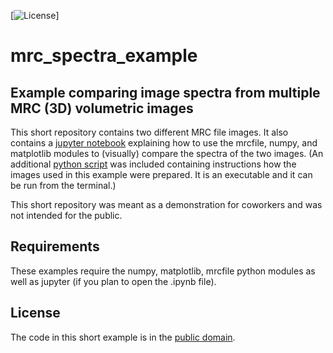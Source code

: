 [![License](https://img.shields.io/badge/license-Unlicense-green.svg)]

mrc_spectra_example
===========

## Example comparing image spectra from multiple MRC (3D) volumetric images

This short repository contains two different MRC file images.
It also contains a [jupyter notebook](example_compare_spectra_2019-10-05.ipynb)
explaining how to use the mrcfile, numpy,
and matplotlib modules to (visually) compare the spectra of the two images.
(An additional [python script](example_compare_spectra_2019-10-05b.py)
 was included containing instructions how the images used in this example
 were prepared.  It is an executable and it can be run from the terminal.)

This short repository was meant as a demonstration for coworkers
and was not intended for the public.

## Requirements

These examples require the numpy, matplotlib, mrcfile python modules as well
as jupyter (if you plan to open the .ipynb file).

## License

The code in this short example is in the
[public domain](UNLICENSE).
